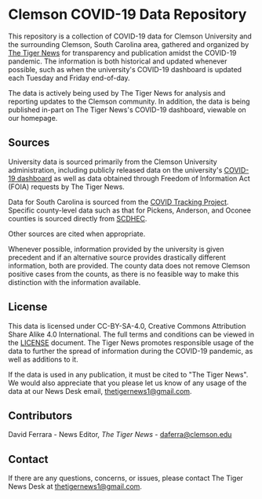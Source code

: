 # Clemson COVID-19 Data Repository

This repository is a collection of COVID-19 data for Clemson University and the surrounding Clemson, South Carolina area, gathered and organized by [The Tiger News](http://www.thetigercu.com) for transparency and publication amidst the COVID-19 pandemic. The information is both historical and updated whenever possible, such as when the university's COVID-19 dashboard is updated each Tuesday and Friday end-of-day.

The data is actively being used by The Tiger News for analysis and reporting updates to the Clemson community. In addition, the data is being published in-part on The Tiger News's COVID-19 dashboard, viewable on our homepage.

## Sources

University data is sourced primarily from the Clemson University administration, including publicly released data on the university's [COVID-19 dashboard](https://www.clemson.edu/covid-19/testing/dashboard.html) as well as data obtained through Freedom of Information Act (FOIA) requests by The Tiger News.

Data for South Carolina is sourced from the [COVID Tracking Project](https://covidtracking.com/data/state/south-carolina#summary-charts). Specific county-level data such as that for Pickens, Anderson, and Oconee counties is sourced directly from [SCDHEC](https://scdhec.gov/covid19/south-carolina-county-level-data-covid-19).

Other sources are cited when appropriate.

Whenever possible, information provided by the university is given precedent and if an alternative source provides drastically different information, both are provided. The county data does not remove Clemson positive cases from the counts, as there is no feasible way to make this distinction with the information available.

## License

This data is licensed under CC-BY-SA-4.0, Creative Commons Attribution Share Alike 4.0 International. The full terms and conditions can be viewed in the [LICENSE](LICENSE) document. The Tiger News promotes responsible usage of the data to further the spread of information during the COVID-19 pandemic, as well as additions to it.

If the data is used in any publication, it must be cited to "The Tiger News". We would also appreciate that you please let us know of any usage of the data at our News Desk email, thetigernews1@gmail.com.

## Contributors

David Ferrara - News Editor, _The Tiger News_ - daferra@clemson.edu

## Contact

If there are any questions, concerns, or issues, please contact The Tiger News Desk at thetigernews1@gmail.com.
